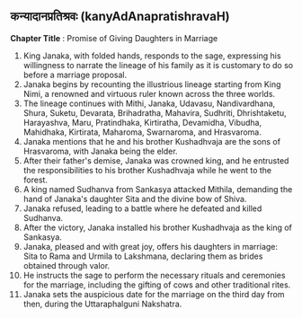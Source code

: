 ## कन्यादानप्रतिश्रवः (kanyAdAnapratishravaH)

**Chapter Title** : Promise of Giving Daughters in Marriage

1. King Janaka, with folded hands, responds to the sage, expressing his willingness to narrate the lineage of his family as it is customary to do so before a marriage proposal.
2. Janaka begins by recounting the illustrious lineage starting from King Nimi, a renowned and virtuous ruler known across the three worlds.
3. The lineage continues with Mithi, Janaka, Udavasu, Nandivardhana, Shura, Suketu, Devarata, Brihadratha, Mahavira, Sudhriti, Dhrishtaketu, Harayashva, Maru, Pratindhaka, Kirtiratha, Devamidha, Vibudha, Mahidhaka, Kirtirata, Maharoma, Swarnaroma, and Hrasvaroma.
4. Janaka mentions that he and his brother Kushadhvaja are the sons of Hrasvaroma, with Janaka being the elder.
5. After their father's demise, Janaka was crowned king, and he entrusted the responsibilities to his brother Kushadhvaja while he went to the forest.
6. A king named Sudhanva from Sankasya attacked Mithila, demanding the hand of Janaka's daughter Sita and the divine bow of Shiva.
7. Janaka refused, leading to a battle where he defeated and killed Sudhanva.
8. After the victory, Janaka installed his brother Kushadhvaja as the king of Sankasya.
9. Janaka, pleased and with great joy, offers his daughters in marriage: Sita to Rama and Urmila to Lakshmana, declaring them as brides obtained through valor.
10. He instructs the sage to perform the necessary rituals and ceremonies for the marriage, including the gifting of cows and other traditional rites.
11. Janaka sets the auspicious date for the marriage on the third day from then, during the Uttaraphalguni Nakshatra.
